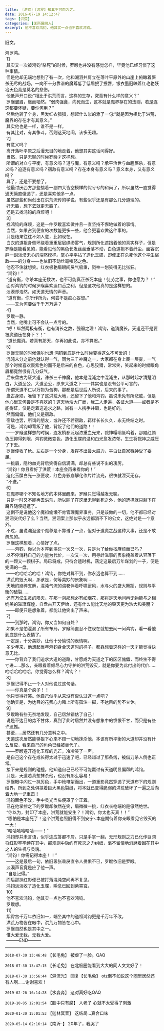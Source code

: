 ```yaml
---
title: 〖洪荒〗【鸿罗】知其不可而为之。
date: 2016-07-19 14:12:47
tags: [洪荒]
categories: [无所属同人]
excerpt: 他不喜欢鸿钧，他其实一点也不喜欢鸿钧。
---
```


<p>旧文。</p> 
<p>鸿罗鸿。<br />&nbsp;1】<br />&nbsp;其实又一次被鸿钧“杀死”的时候，罗睺也并没有感觉怎样，毕竟他已经习惯了这种事情。<br />&nbsp;但是他却无端地想到了有一次，他和溯洄并肩立在落叶平原外的山崖上俯瞰着厮杀无尽的战场，一向不十分靠谱的魔尊低了低眉抿了抿唇，银衣墨冠映着红艳艳妖冶天色竟是莫名的悲伤。<br />&nbsp;他低声开口说:“相比于洪荒而言，这样的生存，究竟有什么样的意义？”<br />&nbsp;罗睺皱眉，继而哂然，“弱肉强食，向死而生，这本就是魔界存在的法则，若是连这都要怀疑，要你何用？”<br />&nbsp;然后他转了个身，黑发红衣猎猎，想起什么似的添了一句:“就是因为相比于洪荒，魔界的存在才有其意义。”<br />&nbsp;其实他也是一样，谁不是一样。<br />&nbsp;有其比对，有其争斗，否则这天地间，该多无趣。<br />&nbsp;2】<br />&nbsp;有意义吗？<br />&nbsp;离开落叶平原之后漫无目的地走着，他想其实这话问得好。<br />&nbsp;当然，只是无聊的时候罗睺才这样想。<br />&nbsp;所谓的对立与平衡，有意义吗？道与魔，有意义吗？承平治世与血腥厮杀，有意义吗？追逐有意义吗？宿敌有意义吗？存在本身有意义吗？意义本身，又有意义吗？<br />&nbsp;算了，还是不要想了。<br />&nbsp;他最讨厌西方那些揣着一副四大皆空模样的假兮兮的和尚了，所以虽然一直觉得通天简直傻透了，还是喜欢他多一点。<br />&nbsp;虽然那些和尚创出在洪荒流传的学说，有些似乎还是有那么几分道理的。<br />&nbsp;好无趣，想下去就更无趣了。<br />&nbsp;还是去找鸿钧的麻烦吧！<br />&nbsp;3】<br />&nbsp;找鸿钧的麻烦，这是一件罗睺喜欢做并且一直坚持不懈地做着的事情。<br />&nbsp;当然，如果占到便宜的次数能更多一些，他会更喜欢做这件事的。<br />&nbsp;只是结果往往不如人意，比如现在。<br />&nbsp;白衣的道祖身侧环绕着重重层层缥缈雾气，规则所化遮挡着他的真实样子，但是罗睺是能看见的，能看见他的黑色长发丝丝垂落不动，白色道袍不着纤尘，面容沉静一副淡漠无心的端然模样。掌心平平拈了造化玉牒，即使正在杀死他这个平生宿敌――的分身――也依旧不动丝毫嗔怒之色。<br />&nbsp;他忍不住就想笑。红衣极艳眉眼间戾气极重，戮神一划笑得无比张狂。<br />&nbsp;“鸿钧！”<br />&nbsp;“道有衡，你杀本座无数次，也不可能真正杀死本座！徒劳之事，你也愿为？！”<br />&nbsp;面对鸿钧的时候罗睺喜欢逞口舌之利，但是这次他真的是这样想的。<br />&nbsp;淡漠却浩然，如天道无情的声音。<br />&nbsp;“道有衡，你所作所为，何尝不是痴心妄想。”<br />&nbsp;――又为何要做千千万万遍？<br />&nbsp;4】<br />&nbsp;罗睺一静。<br />&nbsp;当然，他嘴上可不会认一点亏的。<br />&nbsp;“哼！纵然两极有衡，也有消长之数，强弱之理！鸿钧，道消魔长，天道还不是要被魔道压在身下？！”<br />&nbsp;“道长魔消。若真有那天，尔再如此说，亦不算迟。”<br />&nbsp;5】<br />&nbsp;罗睺无聊的时候偶尔也想:鸿钧到底是什么时候变得这么不可爱的！<br />&nbsp;混沌未分之前他就认得一气，同为三千神魔之一，大家都在身上裹一层雾，一气那个时候喜欢裹紫色的而不是后来的白色，心思狡猾，常常笑，笑起来的时候眼角眉梢竟然很有几分妖气。<br />&nbsp;后来盘古为证大道，诛杀三千神魔，他本是混沌之中混沌生，从那时起才清楚明白，大道至公，大道至公，原来大道之下――其实也是没有公平可言的。<br />&nbsp;所谓天道不仁以万物为刍狗，那都是后世后人所说，后来的事了。<br />&nbsp;盘古身殒，唯留下了这洪荒大地，还留下了他和鸿钧，虽说未免有所悲戚，但是他心里又何尝是不喜欢的？这天地浩大广袤，我二人走遍，各证大道――或者是不能得证，仅是走着这追求之路，尚有一人携手并肩，也是好的。<br />&nbsp;然而偏偏，他们又是宿敌。<br />&nbsp;宿敌也罢，所谓的朋友，或许还不若宿敌，羁绊长长久久，永无终结之时。<br />&nbsp;可是，鸿钧却背叛了他，背叛了他们的道路！！<br />&nbsp;――罗睺这样想的时候，连发梢都泛起浓重血光来，戮神嘤嗡低鸣着，那黯红颜色压抑得刺眼，鸿钧微微变色，造化玉牒的温和白光愈发浓郁，生生将戮神之威压了下去。<br />&nbsp;罗睺便收了枪。左右是一个分身，发挥不出最大威力，平白让自家戮神受了委屈。<br />&nbsp;一挑眉，隐约血光背后笑得自信满满，却总有些说不出的凄厉。<br />&nbsp;“鸿钧！你且看好了洪荒！本座会再来看你的！”<br />&nbsp;造化玉牒白光一涨便收，红色身影崩解化作片片流光，很快就湮灭无存。<br />&nbsp;“不送。”<br />&nbsp;6】<br />&nbsp;在魔界哪个不知名地方的本体里醒来，罗睺只觉得越发无聊。<br />&nbsp;只是一时又不能再去洪荒，所以除了在这里无聊到死之外，他的选择就只剩下在魔界随便逛逛了。<br />&nbsp;这倒不是说他这个魔祖偷懒不肯管理魔界事务，只是该做的一切，他不都已经对溯洄交代好了么？当然，溯洄案上那似乎永远都消不下的公文，这绝对是一个意外。<br />&nbsp;不过，虽说溯洄这个魔尊是不靠谱了一点，但对于道魔之战这种大事，还是不敢疏忽的。<br />&nbsp;罗睺这样想着，心情好了点。<br />&nbsp;――鸿钧，你以为本座到洪荒一次又一次，只是为了给你找麻烦而已吗？<br />&nbsp;以不停消耗自己的力量为代价，一次又一次，用寻衅滋事的表象掩盖着从容落下的一颗又一颗棋子。局已将成，只待合适时机，落定这最后万年谋划的一子，便是完满的一盘。<br />&nbsp;――哈哈哈哈哈哈！鸿钧，你绝对算不到，你永远也算不到……<br />&nbsp;洪荒的毁灭啊，那该是，何等美妙的景象啊……<br />&nbsp;天地的崩碎支解，混沌气流的湍卷伴着呼啸罡风，水与火的盛大舞蹈，规则与平衡的破裂……<br />&nbsp;还有万亿生灵的陨灭，在那一刹那想必有如烟花，那将是天地间再无物能与之相媲美的璀璨辉煌，自盘古开天伊始，还有什么能比天地的毁灭更为浩大和美丽？<br />&nbsp;――即便只是想象着，都能让他笑出了声来。<br />&nbsp;7】<br />&nbsp;――到那时，鸿钧，你又当如何自处？<br />&nbsp;如果不是怕泄漏了所有布局，罗睺简直忍不住现在就想去问一问鸿钧，看一看他到底是什么表情了。<br />&nbsp;一定是，十分美妙，让他十分愉悦的表情啊。<br />&nbsp;多少年来，他想起当年鸿钧身合天道时的样子，都靠想着这样的一天才能觉得快意无比。<br />&nbsp;――你背弃了我们追求大道的道路，甘愿成为天道之下的区区傀儡，而终生不得寸进……那么，亲眼看着倾尽心力守护的洪荒毁灭，就是你要为此付出的代价……哈哈哈哈哈哈，你觉得怎么样？鸿钧？！<br />&nbsp;8】<br />&nbsp;罗睺记得不止一个人对他说过这句话。<br />&nbsp;――你真是个疯子！！<br />&nbsp;他只觉得好笑。他自己似乎从来没有否认过这一点吧？<br />&nbsp;他确实是，为达目的花费心力赌上所有孤注一掷，不达目的势不甘休。<br />&nbsp;9】<br />&nbsp;罗睺略有些无奈地发现，自己居然错估了自己！<br />&nbsp;说是不达目的势不甘休，真到了此时居然并没有想象中的愤恨不甘，而只是有些许遗憾。<br />&nbsp;甚至……居然还有几分意料之中。<br />&nbsp;天道这次居然能够狠下心来不顾一切地抹杀他，本该有所平衡的大道却并没有什么反应，看来自己的角色已经被替代了。<br />&nbsp;――罗睺避开造化玉牒的光芒，冷冷笑了一声。<br />&nbsp;是自己这个存在成长得太过于迅速了吧，已经越过了那条线，被借刀杀人倒也正常。<br />&nbsp;接下来是规则的碰撞，他知道自己已经不可能赢过有天道明显偏帮的鸿钧。<br />&nbsp;只是，天道若真想抹杀他，也没有那么容易！<br />&nbsp;罗睺眼中闪过一抹厉色，手中枪电掣而出，一道重影竟然穿透了天道布下的规则结界，所到之处俱挟着巨大黑色裂缝，将本就已变得脆弱的洪荒破坏了一遍之后向着大地一记重击！<br />&nbsp;鸿钧面色不改，手中灵光当头便罩了个正着。<br />&nbsp;已在他掌控之下的罗睺却依然在笑，眉微微一挑，红衣长枪端的是傲然绝世。<br />&nbsp;“你以为，封印了本座，洪荒就能安生？！鸿钧，你太也天真！！”<br />&nbsp;“哪怕是本座死了！这个洪荒也照旧得不到安宁~本座期待着你亲眼看见它毁灭的一天！<br />&nbsp;“哈哈哈哈哈哈――！”<br />&nbsp;鸿钧却并未言语，似乎连应答都不屑。只是手掌一翻，无形规则之力已化作巨网将红影牢牢缚在其中，那规则中隐约有死灭之力纠缠，毫不留情地消磨着困在其中之人的生机与灵魂。<br />&nbsp;“鸿钧！你需记得本座！！”<br />&nbsp;――这是最后一句，依旧嚣张乖戾直令人畏惧不已，罗睺依旧是罗睺。<br />&nbsp;淡漠声音竟是应了他一声。<br />&nbsp;“自是记得。”<br />&nbsp;而后那抹红影便已被打落混沌空间再不复见。<br />&nbsp;鸿钧淡淡收了造化玉牒，瞬息已回到紫霄宫。<br />&nbsp;10】<br />&nbsp;他不喜欢鸿钧，他其实一点也不喜欢鸿钧。<br />&nbsp;罗睺想。<br />&nbsp;11】<br />&nbsp;紫霄宫千万年依旧如一，端坐其中的道祖鸿钧更是千万年不改。<br />&nbsp;洪荒万物皆在眼中，洪荒万物皆在心中。<br />&nbsp;罗睺自然也是其中之一。<br />&nbsp;惟大爱无我，无我大爱。<br />&nbsp;―――END―――</p>

<!-- more -->

---

`2018-07-30 13:46:48` 【长毛兔】 被虐了一脸。QAQ

`2018-07-30 13:47:15` 【长毛兔】 在北极圈能看到大大的同人文太好了！

`2018-07-30 13:56:44` 【溯流光】 回复【长毛兔】 otz倒不如说这个圈里居然还有人啊……谢谢喜欢！

`2019-02-26 16:14:28` 【水淼淼】 这对真好吃QAQ

`2019-10-05 12:01:54` 【脑中只有腐】 人老了 心就不太受得了刺激

`2020-01-30 15:01:53` 【迦林冥音】 这结局…真合口味

`2020-05-14 02:16:14` 【南沂-】 20年了，我哭了
